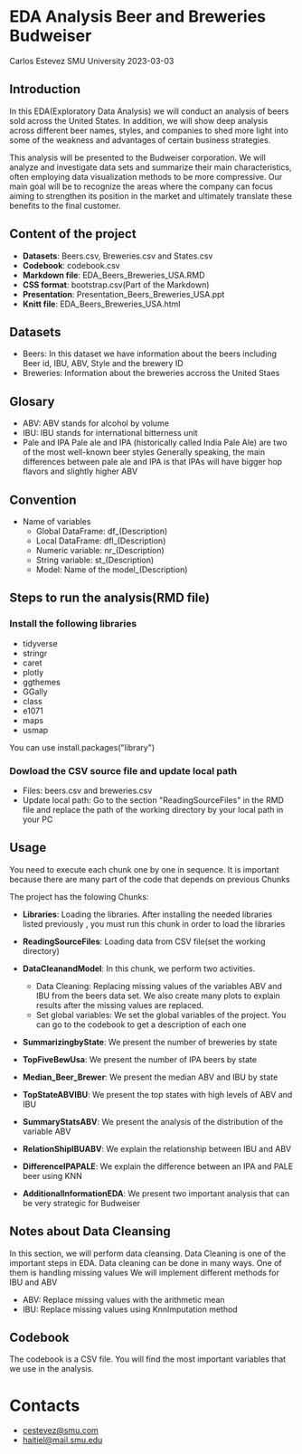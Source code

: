 EDA Analysis Beer and Breweries Budweiser
================
Carlos Estevez
SMU University
2023-03-03

## Introduction

In this EDA(Exploratory Data Analysis) we will conduct an analysis of beers sold across the United States. In addition, we will show deep analysis across different beer names, styles, and companies to shed more light into some of the weakness and advantages of certain business strategies.

This analysis will be presented to the Budweiser corporation. We will analyze and investigate data sets and summarize their main characteristics, often employing data visualization methods to be more compressive.  Our main goal will be to recognize the areas where the company can focus aiming to strengthen its position in the market and ultimately translate these benefits to the final customer.

## Content of the project

* <strong>Datasets</strong>: Beers.csv, Breweries.csv and States.csv
* <strong>Codebook</strong>: codebook.csv
* <strong>Markdown file</strong>: EDA_Beers_Breweries_USA.RMD
* <strong>CSS format</strong>: bootstrap.csv(Part of the Markdown)
* <strong>Presentation</strong>: Presentation_Beers_Breweries_USA.ppt
* <strong>Knitt file</strong>: EDA_Beers_Breweries_USA.html

## Datasets
* Beers: In this dataset we have information about the beers including
Beer id, IBU, ABV, Style and the brewery ID
* Breweries: Information about the breweries accross the United Staes

## Glosary
* ABV: ABV stands for alcohol by volume 
* IBU: IBU stands for international bitterness unit 
* Pale and IPA
Pale ale and IPA (historically called India Pale Ale) are two of the most well-known beer styles
Generally speaking, the main differences between pale ale and IPA is that IPAs will have bigger hop flavors and slightly higher ABV 

## Convention

* Name of variables
  + Global DataFrame: df_(Description)
  + Local DataFrame: dfl_(Description)
  + Numeric variable: nr_(Description)
  + String variable: st_(Description)
  + Model: Name of the model_(Description)

## Steps to run the analysis(RMD file)

### Install the following libraries
* tidyverse
* stringr
* caret
* plotly
* ggthemes
* GGally
* class
* e1071
* maps
* usmap

You can use install.packages("library")

### Dowload the CSV source file and update local path

* Files: beers.csv and breweries.csv
* Update local path: Go to the section "ReadingSourceFiles"
in the RMD file and replace the path of the working directory
by your local path in your PC

## Usage

You need to execute each chunk one by one in sequence. It is important
because there are many part of the code that depends on previous Chunks

The project has the folowing Chunks:

* <strong>Libraries</strong>: Loading the libraries. After installing the needed libraries listed previously ,
  you must run this chunk in order to load the libraries
  
* <strong>ReadingSourceFiles</strong>: Loading data from CSV file(set the working directory)

* <strong>DataCleanandModel</strong>: In this chunk, we perform two activities.
  + Data Cleaning: Replacing missing values of the variables ABV and IBU from the
beers data set. We also create many plots to explain results after the missing values
are replaced.
  + Set global variables: We set the global variables of the project. You can go
to the codebook to get a description of each one

* <strong>SummarizingbyState</strong>: We present the number of breweries by state
* <strong>TopFiveBewUsa</strong>: We present the number of IPA beers by state
* <strong>Median_Beer_Brewer</strong>: We present the median ABV and IBU by state
* <strong>TopStateABVIBU</strong>: We present the top states with high levels of ABV and IBU
* <strong>SummaryStatsABV</strong>: We present the analysis of the distribution of the variable ABV
* <strong>RelationShipIBUABV</strong>: We explain the relationship between IBU and ABV
* <strong>DifferenceIPAPALE</strong>: We explain the difference between an IPA and PALE beer using KNN
* <strong>AdditionalInformationEDA</strong>: We present two important analysis that can be very strategic for Budweiser


## Notes about Data Cleansing

In this section, we will perform data cleansing. Data Cleaning is one of the important steps in EDA. Data cleaning can be done in many ways. One of them is handling missing values
We will implement different methods for IBU and ABV

* ABV: Replace missing values with the arithmetic mean
* IBU: Replace missing values using KnnImputation method


## Codebook

The codebook is a CSV file. You will find the most important variables
that we use in the analysis.

# Contacts

* cestevez@smu.com
* haitiel@mail.smu.edu



